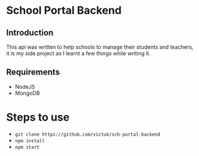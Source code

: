 # School Portal Backend

## Introduction
This api was written to help schools to manage their students and teachers, it is my side project as I learnt a few things while writing it.

## Requirements
- NodeJS
- MongoDB

# Steps to use
- `git clone https://github.com/victuk/sch-portal-backend`
- `npm install`
- `npm start`
